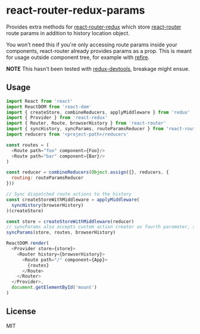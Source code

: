 # react-router-redux-params

Provides extra methods for [react-router-redux](https://github.com/reactjs/react-router-redux) which store [react-router](https://github.com/reactjs/react-router) route params in addition to history location object.

You won't need this if you're only accessing route params inside your components, react-router already provides params as a prop. This is meant for usage outside component tree, for example with [refire](https://github.com/hoppula/refire).

**NOTE** This hasn't been tested with [redux-devtools](https://github.com/gaearon/redux-devtools), breakage might ensue.

## Usage

```js
import React from 'react'
import ReactDOM from 'react-dom'
import { createStore, combineReducers, applyMiddleware } from 'redux'
import { Provider } from 'react-redux'
import { Router, Route, browserHistory } from 'react-router'
import { syncHistory, syncParams, routeParamsReducer } from 'react-router-redux-params'
import reducers from '<project-path>/reducers'

const routes = (
  <Route path="foo" component={Foo}/>
  <Route path="bar" component={Bar}/>
)

const reducer = combineReducers(Object.assign({}, reducers, {
  routing: routeParamsReducer
}))

// Sync dispatched route actions to the history
const createStoreWithMiddleware = applyMiddleware(
  syncHistory(browserHistory)
)(createStore)

const store = createStoreWithMiddleware(reducer)
// syncParams also accepts custom action creator as fourth parameter, see src/index.js for more info
syncParams(store, routes, browserHistory)

ReactDOM.render(
  <Provider store={store}>
    <Router history={browserHistory}>
      <Route path="/" component={App}>
        {routes}
      </Route>
    </Router>
  </Provider>,
  document.getElementById('mount')
)
```

## License

MIT
